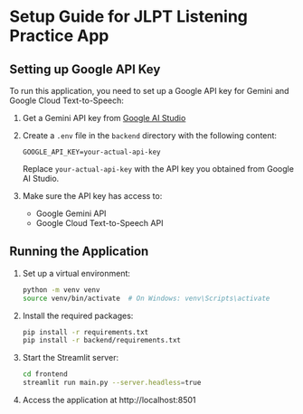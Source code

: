 # Setup Guide for JLPT Listening Practice App

## Setting up Google API Key

To run this application, you need to set up a Google API key for Gemini and Google Cloud Text-to-Speech:

1. Get a Gemini API key from [Google AI Studio](https://makersuite.google.com/app/apikey)

2. Create a `.env` file in the `backend` directory with the following content:
   ```
   GOOGLE_API_KEY=your-actual-api-key
   ```
   Replace `your-actual-api-key` with the API key you obtained from Google AI Studio.

3. Make sure the API key has access to:
   - Google Gemini API
   - Google Cloud Text-to-Speech API

## Running the Application

1. Set up a virtual environment:
   ```sh
   python -m venv venv
   source venv/bin/activate  # On Windows: venv\Scripts\activate
   ```

2. Install the required packages:
   ```sh
   pip install -r requirements.txt
   pip install -r backend/requirements.txt
   ```

3. Start the Streamlit server:
   ```sh
   cd frontend
   streamlit run main.py --server.headless=true
   ```

4. Access the application at http://localhost:8501
